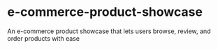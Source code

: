 # e-commerce-product-showcase
An e-commerce product showcase that lets users browse, review, and order products with ease  
